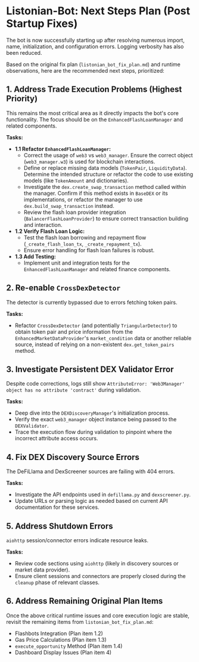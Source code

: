 # Listonian-Bot: Next Steps Plan (Post Startup Fixes)

The bot is now successfully starting up after resolving numerous import, name, initialization, and configuration errors. Logging verbosity has also been reduced.

Based on the original fix plan (`listonian_bot_fix_plan.md`) and runtime observations, here are the recommended next steps, prioritized:

## 1. Address Trade Execution Problems (Highest Priority)

This remains the most critical area as it directly impacts the bot's core functionality. The focus should be on the `EnhancedFlashLoanManager` and related components.

**Tasks:**

*   **1.1 Refactor `EnhancedFlashLoanManager`:**
    *   Correct the usage of `web3` vs `web3_manager`. Ensure the correct object (`web3_manager.w3`) is used for blockchain interactions.
    *   Define or replace missing data models (`TokenPair`, `LiquidityData`). Determine the intended structure or refactor the code to use existing models (like `TokenAmount` and dictionaries).
    *   Investigate the `dex.create_swap_transaction` method called within the manager. Confirm if this method exists in `BaseDEX` or its implementations, or refactor the manager to use `dex.build_swap_transaction` instead.
    *   Review the flash loan provider integration (`BalancerFlashLoanProvider`) to ensure correct transaction building and interaction.
*   **1.2 Verify Flash Loan Logic:**
    *   Test the flash loan borrowing and repayment flow (`_create_flash_loan_tx`, `_create_repayment_tx`).
    *   Ensure error handling for flash loan failures is robust.
*   **1.3 Add Testing:**
    *   Implement unit and integration tests for the `EnhancedFlashLoanManager` and related finance components.

## 2. Re-enable `CrossDexDetector`

The detector is currently bypassed due to errors fetching token pairs.

**Tasks:**

*   Refactor `CrossDexDetector` (and potentially `TriangularDetector`) to obtain token pair and price information from the `EnhancedMarketDataProvider`'s `market_condition` data or another reliable source, instead of relying on a non-existent `dex.get_token_pairs` method.

## 3. Investigate Persistent DEX Validator Error

Despite code corrections, logs still show `AttributeError: 'Web3Manager' object has no attribute 'contract'` during validation.

**Tasks:**

*   Deep dive into the `DEXDiscoveryManager`'s initialization process.
*   Verify the exact `web3_manager` object instance being passed to the `DEXValidator`.
*   Trace the execution flow during validation to pinpoint where the incorrect attribute access occurs.

## 4. Fix DEX Discovery Source Errors

The DeFiLlama and DexScreener sources are failing with 404 errors.

**Tasks:**

*   Investigate the API endpoints used in `defillama.py` and `dexscreener.py`.
*   Update URLs or parsing logic as needed based on current API documentation for these services.

## 5. Address Shutdown Errors

`aiohttp` session/connector errors indicate resource leaks.

**Tasks:**

*   Review code sections using `aiohttp` (likely in discovery sources or market data provider).
*   Ensure client sessions and connectors are properly closed during the `cleanup` phase of relevant classes.

## 6. Address Remaining Original Plan Items

Once the above critical runtime issues and core execution logic are stable, revisit the remaining items from `listonian_bot_fix_plan.md`:

*   Flashbots Integration (Plan item 1.2)
*   Gas Price Calculations (Plan item 1.3)
*   `execute_opportunity` Method (Plan item 1.4)
*   Dashboard Display Issues (Plan item 4)